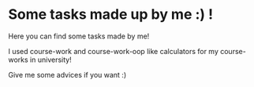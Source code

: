 # Some tasks made up by me :) !

Here you can find some tasks made by me!

I used course-work and course-work-oop like calculators for my course-works in university!

Give me some advices if you want :)
